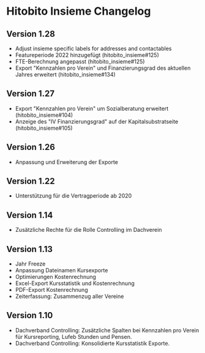 # Hitobito Insieme Changelog

## Version 1.28

*  Adjust insieme specific labels for addresses and contactables
*  Featureperiode 2022 hinzugefügt (hitobito_insieme#125)
*  FTE-Berechnung angepasst (hitobito_insieme#125)
*  Export "Kennzahlen pro Verein" und Finanzierungsgrad des aktuellen Jahres erweitert (hitobito_insieme#134)

## Version 1.27

*  Export "Kennzahlen pro Verein" um Sozialberatung erweitert (hitobito_insieme#104)
*  Anzeige des "IV Finanzierungsgrad" auf der Kapitalsubstratseite (hitobito_insieme#105)

## Version 1.26

*   Anpassung und Erweiterung der Exporte

## Version 1.22

*   Unterstützung für die Vertragperiode ab 2020

## Version 1.14

*   Zusätzliche Rechte für die Rolle Controlling im Dachverein

## Version 1.13

*   Jahr Freeze
*   Anpassung Dateinamen Kursexporte
*   Optimierungen Kostenrechnung
*   Excel-Export Kursstatistik und Kostenrechnung
*   PDF-Export Kostenrechnung
*   Zeiterfassung: Zusammenzug aller Vereine

## Version 1.10

*   Dachverband Controlling: Zusätzliche Spalten bei Kennzahlen pro Verein für Kursreporting, Lufeb Stunden und Pensen.
*   Dachverband Controlling: Konsolidierte Kursstatistik Exporte.

